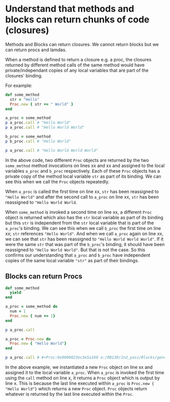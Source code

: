 # Understand that methods and blocks can return chunks of code (closures)

Methods and Blocks can return closures. We cannot return blocks but we can return procs and lamdas.

When a method is defined to return a closure e.g. a proc, the closures returned by different method calls of the same method would have private/independant copies of any local variables that are part of the closures' binding.

For example:

```ruby
def some_method
  str = "Hello"
  Proc.new { str += " World" }
end

a_proc = some_method
p a_proc.call # "Hello World"
p a_proc.call # "Hello World World"

b_proc = some_method
p b_proc.call # "Hello World"

p a_proc.call # "Hello World World World"

```

In the above code, two different `Proc` objects are returned by the two `some_method` method invocations on lines xx and xx and assigned to the local variables `a_proc` and `b_proc` respectively. Each of these `Proc` objects has a private copy of the method local variable `str` as part of its binding. We can see this when we call the `Proc` objects repeatedly. 

When `a_proc` is called the first time on line xx, `str` has been reassigned to `"Hello World"` and after the second call to `a_proc` on line xx, `str` has been reassigned to `"Hello World World`.

When `some_method` is invoked a second time on line xx, a different `Proc` object is returned which also has the `str` local variable as part of its binding but this `str` is independent from the `str` local variable that is part of the `a_proc`'s binding. We can see this when we call `b_proc` the first time on line xx; `str` references `"Hello World"`. And when we call `a_proc` again on line xx, we can see that `str` has been reassigned to `"Hello World World World"`. If it were the same `str` that was part of the `b_proc`'s binding, it should have been reassigned to `"Hello World World"`. But that is not the case. So this confirms our understanding that `a_proc` and `b_proc` have independent copies of the same local variable `"str"` as part of their bindings.

## Blocks can return Procs

```ruby
def some_method
  yield
end

a_proc = some_method do
  num = 1
  Proc.new { num += 1}
end

p a_proc.call

```

```ruby
a_proc = Proc.new do
  Proc.new { "Hello World"}
end

p a_proc.call # #<Proc:0x0000023ec3e5a160 e:/RB130/2nd_pass/Blocks/general.rb:2>
```

In the above example, we instantiated a new `Proc` object on line xx and assigned it to the local variable `a_proc`.
When `a_proc` is invoked the first time using the `call` method on line x, it returns a `Proc` object which is output by line x. This is because the last line executed within `a_proc` is `Proc.new { "Hello World"}` which returns a new `Proc` object. `Proc` objects return whatever is returned by the last line executed within the `Proc`.